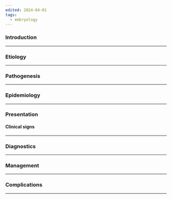```yaml
---
edited: 2024-04-01
tags:
  - embryology
---
```

### Introduction


---
### Etiology


---
### Pathogenesis


----
### Epidemiology


---
### Presentation

#### Clinical signs


---
### Diagnostics


---
### Management


---

### Complications


---
